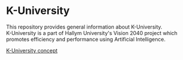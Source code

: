 # K-University
This repository provides general information about K-University.  
K-University is a part of Hallym University's Vision 2040 project which promotes efficiency and performance using Artificial Intelligence.

[K-University concept](K-University_concept.pdf)
